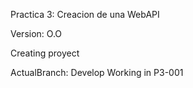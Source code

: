 Practica 3: Creacion de una WebAPI

Version: O.O 

Creating proyect 

ActualBranch: Develop
Working in P3-001